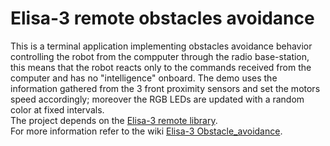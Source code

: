 # Elisa-3 remote obstacles avoidance
This is a terminal application implementing obstacles avoidance behavior controlling the robot from the compputer through the radio base-station, this means that the robot reacts only to the commands received from the computer and has no "intelligence" onboard. The demo uses the information gathered from the 3 front proximity sensors and set the motors speed accordingly; moreover the RGB LEDs are updated with a random color at fixed intervals. <br/>
The project depends on the [Elisa-3 remote library](http://www.gctronic.com/doc/index.php/Elisa-3#Elisa-3_library).<br/>
For more information refer to the wiki [Elisa-3 Obstacle_avoidance](https://www.gctronic.com/doc/index.php?title=Elisa-3#Obstacle_avoidance).
